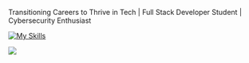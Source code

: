 Transitioning Careers to Thrive in Tech | Full Stack Developer Student | Cybersecurity Enthusiast



[![My Skills](https://skillicons.dev/icons?i=js,html,CSS,python,flutter,ruby,rails)](https://skillicons.dev)
<!---
Fmoscovo/Fmoscovo is a ✨ special ✨ repository because its `README.md` (this file) appears on your GitHub profile.
You can click the Preview link to take a look at your changes.
--->

![](https://komarev.com/ghpvc/?username=Fmoscovo&style=flat-square&color=red&label=PROFILE+VIEWS)
